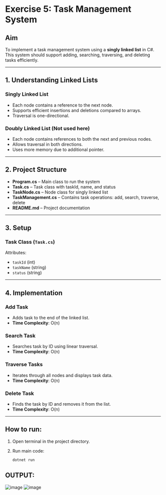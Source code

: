 # Exercise 5: Task Management System

## Aim
To implement a task management system using a **singly linked list** in C#. This system should support adding, searching, traversing, and deleting tasks efficiently.

---

## 1. Understanding Linked Lists

### Singly Linked List
- Each node contains a reference to the next node.
- Supports efficient insertions and deletions compared to arrays.
- Traversal is one-directional.

### Doubly Linked List (Not used here)
- Each node contains references to both the next and previous nodes.
- Allows traversal in both directions.
- Uses more memory due to additional pointer.

---

## 2. Project Structure

- **Program.cs** – Main class to run the system
- **Task.cs** – Task class with taskId, name, and status
- **TaskNode.cs** – Node class for singly linked list
- **TaskManagement.cs** – Contains task operations: add, search, traverse, delete
- **README.md** – Project documentation

---

## 3. Setup

### Task Class (`Task.cs`)
Attributes:
- `taskId` (int)
- `taskName` (string)
- `status` (string)

---

## 4. Implementation

### Add Task
- Adds task to the end of the linked list.
- **Time Complexity**: O(n)

### Search Task
- Searches task by ID using linear traversal.
- **Time Complexity**: O(n)

### Traverse Tasks
- Iterates through all nodes and displays task data.
- **Time Complexity**: O(n)

### Delete Task
- Finds the task by ID and removes it from the list.
- **Time Complexity**: O(n)

---

## How to run:
1. Open terminal in the project directory.
  


2. Run main code:
   ```bash
   dotnet run

## OUTPUT:

![image](https://github.com/user-attachments/assets/bb2b8f9a-cb72-4b22-a64e-1478fe41ed9d)
![image](https://github.com/user-attachments/assets/2f07825e-c02f-4ca3-a08a-62a4fcb29cba)

